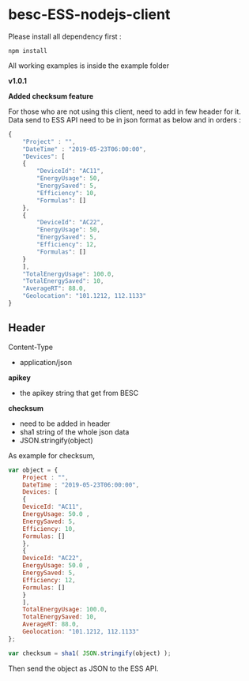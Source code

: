 # besc-ESS-nodejs-client

Please install all dependency first :
```
npm install
```

All working examples is inside the example folder

**v1.0.1**

**Added checksum feature**

For those who are not using this client, need to add in few header for it. Data send to ESS API need to be in json format as below and in orders :
```js
{
    "Project" : "",
    "DateTime" : "2019-05-23T06:00:00",
    "Devices": [ 
    { 
        "DeviceId": "AC11", 
        "EnergyUsage": 50,
        "EnergySaved": 5,
        "Efficiency": 10,
        "Formulas": []
    },
    {
        "DeviceId": "AC22", 
        "EnergyUsage": 50,
        "EnergySaved": 5,
        "Efficiency": 12,
        "Formulas": []
    }
    ], 
    "TotalEnergyUsage": 100.0, 
    "TotalEnergySaved": 10,
    "AverageRT": 88.0, 
    "Geolocation": "101.1212, 112.1133"
}
```

## Header

Content-Type
- application/json

**apikey**
- the apikey string that get from BESC

**checksum**
- need to be added in header
- sha1 string of the whole json data
- JSON.stringify(object)

As example for checksum,
```js
var object = {
    Project : "",
    DateTime : "2019-05-23T06:00:00",
    Devices: [ 
    { 
	DeviceId: "AC11", 
    EnergyUsage: 50.0 ,
    EnergySaved: 5,
    Efficiency: 10,
    Formulas: []
    },
    {
	DeviceId: "AC22", 
    EnergyUsage: 50.0 ,
    EnergySaved: 5,
    Efficiency: 12,
    Formulas: []
    }
    ], 
    TotalEnergyUsage: 100.0,
    TotalEnergySaved: 10, 
    AverageRT: 88.0, 
    Geolocation: "101.1212, 112.1133"
};

var checksum = sha1( JSON.stringify(object) );

```
Then send the object as JSON to the ESS API.


